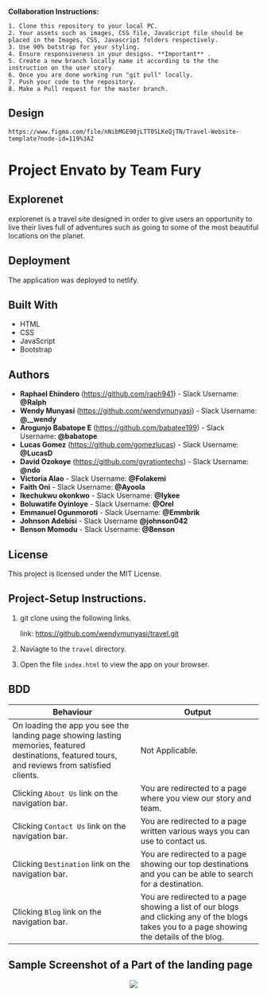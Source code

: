 
**Collaboration Instructions:**

    1. Clone this repository to your local PC.
    2. Your assets such as images, CSS file, JavaScript file should be placed in the Images, CSS, Javascript folders respectively.
    3. Use 90% botstrap for your styling.
    4. Ensure responsiveness in your designs. **Important** .
    5. Create a new branch locally name it according to the the instruction on the user story
    6. Once you are done working run "git pull" locally.
    7. Push your code to the repository.
    8. Make a Pull request for the master branch. 

## Design
    https://www.figma.com/file/nNibMGE90jLTT0SLKeQjTN/Travel-Website-template?node-id=119%3A2


# Project Envato by Team Fury

## Explorenet 
explorenet is a travel site designed in order to give users an opportunity to live their lives full of adventures such as going to some of the most beautiful locations on the planet.

##  Deployment

The application was deployed to netlify.

##  Built With

*  HTML
*  CSS
*  JavaScript
*  Bootstrap


##  Authors

* **Raphael Ehindero**  (https://github.com/raph941) - Slack Username: **@Ralph**
* **Wendy Munyasi**  (https://github.com/wendymunyasi) - Slack Username: **@__wendy**
* **Arogunjo Babatope E**  (https://github.com/babatee199) - Slack Username: **@babatope**
* **Lucas Gomez**  (https://github.com/gomezlucas) - Slack Username: **@LucasD**
* **David Ozokoye**  (https://github.com/gyrationtechs) - Slack Username: **@ndo**
* **Victoria Alao** - Slack Username: **@Folakemi**
* **Faith Oni** - Slack Username: **@Ayoola**
* **Ikechukwu okonkwo** - Slack Username: **@Iykee**
* **Boluwatife Oyinloye** - Slack Username: **@Orel**
* **Emmanuel Ogunmoroti** - Slack Username: **@Emmbrik**
* **Johnson Adebisi** - Slack Username **@johnson042**
* **Benson Momodu** - Slack Username: **@Benson**



##  License

This project is licensed under the MIT License.


## Project-Setup Instructions.

1. git clone using the following links.

   link: https://github.com/wendymunyasi/travel.git

2. Naviagte to the `travel` directory.
3. Open the file `index.html` to view the app on your browser.


## BDD

| Behaviour | Output |
| --------- | ------ |
|On loading the app you see the landing page showing lasting memories, featured destinations, featured tours, and reviews from satisfied clients.|Not Applicable.|
|Clicking `About Us` link on the navigation bar.|You are redirected to a page where you view our story and team.|
|Clicking `Contact Us` link on the navigation bar.|You are redirected to a page written various ways you can use to contact us.|
|Clicking `Destination` link on the navigation bar.|You are redirected to a page showing our top destinations and you can be able to search for a destination.|
|Clicking `Blog` link on the navigation bar.|You are redirected to a page showing a list of our blogs and clicking any of the blogs takes you to a page showing the details of the blog.|


## Sample Screenshot of a Part of the landing page

<div style="text-align:center">
    <img src="./img/sample_landing.png">
</div>
